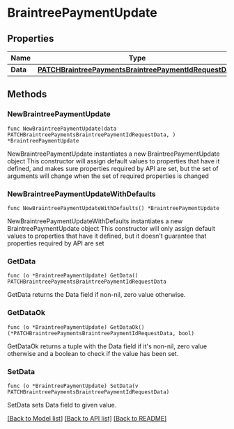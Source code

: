 # BraintreePaymentUpdate

## Properties

Name | Type | Description | Notes
------------ | ------------- | ------------- | -------------
**Data** | [**PATCHBraintreePaymentsBraintreePaymentIdRequestData**](PATCHBraintreePaymentsBraintreePaymentIdRequestData.md) |  | 

## Methods

### NewBraintreePaymentUpdate

`func NewBraintreePaymentUpdate(data PATCHBraintreePaymentsBraintreePaymentIdRequestData, ) *BraintreePaymentUpdate`

NewBraintreePaymentUpdate instantiates a new BraintreePaymentUpdate object
This constructor will assign default values to properties that have it defined,
and makes sure properties required by API are set, but the set of arguments
will change when the set of required properties is changed

### NewBraintreePaymentUpdateWithDefaults

`func NewBraintreePaymentUpdateWithDefaults() *BraintreePaymentUpdate`

NewBraintreePaymentUpdateWithDefaults instantiates a new BraintreePaymentUpdate object
This constructor will only assign default values to properties that have it defined,
but it doesn't guarantee that properties required by API are set

### GetData

`func (o *BraintreePaymentUpdate) GetData() PATCHBraintreePaymentsBraintreePaymentIdRequestData`

GetData returns the Data field if non-nil, zero value otherwise.

### GetDataOk

`func (o *BraintreePaymentUpdate) GetDataOk() (*PATCHBraintreePaymentsBraintreePaymentIdRequestData, bool)`

GetDataOk returns a tuple with the Data field if it's non-nil, zero value otherwise
and a boolean to check if the value has been set.

### SetData

`func (o *BraintreePaymentUpdate) SetData(v PATCHBraintreePaymentsBraintreePaymentIdRequestData)`

SetData sets Data field to given value.



[[Back to Model list]](../README.md#documentation-for-models) [[Back to API list]](../README.md#documentation-for-api-endpoints) [[Back to README]](../README.md)


